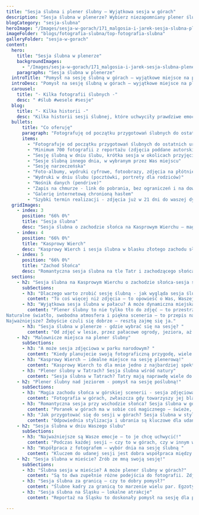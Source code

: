 ```yaml
---
title: "Sesja ślubna i plener ślubny – Wyjątkowa sesja w górach"
description: "Sesja ślubna w plenerze? Wybierz niezapomniany plener ślubny w górach. Fotografia plenerowa, która odda magię Waszego dnia."
blogCategory: "sesja-slubna"
heroImage: "/Images/sesja-w-gorach/171_malgosia-i-jarek-sesja-slubna-plener-gora-zborow-jarek-olszewski-fotograf.JPG"
imageFolder: "blogs/fotografia-slubna/top-fotografia-slubna"
galleryFolder: "sesja-w-gorach"
content:
  hero:
    title: "Sesja ślubna w plenerze"
    backgroundImages:
      - "/Images/sesja-w-gorach/171_malgosia-i-jarek-sesja-slubna-plener-gora-zborow-jarek-olszewski-fotograf.JPG"
    paragraphs: "Sesja ślubna w plenerze"
  introTitle: "Pomysł na sesję ślubną w górach – wyjątkowe miejsce na plener ślubny na Kasprowym Wierchu"
  introDesc: "Pomysł na sesję ślubną w górach – wyjątkowe miejsce na plener ślubny na Kasprowym Wierchu"
  carousel:
    title: "- Kilka fotografii ślubnych -"
    desc: " #ślub #wesele #sesje"
  blog:
    title: "- Kilka historii -"
    desc: "Kilka historii sesji ślubnej, które uchwyciły prawdziwe emocje, miłość i wyjątkowe chwile par w pięknych, naturalnych sceneriach."
  bullets:
      title: "Co oferuję"
      paragraph: "Fotografuję od początku przygotowań ślubnych do ostatnich uroczystości weselnych."
      items:
        - "Fotografuje od początku przygotowań ślubnych do ostatnich uroczystości weselnych"
        - "Minimum 700 fotografii z reportażu (zdjęcia poddane autorskiej obróbce - naturalne i prawdziwe fotografie"
        - "Sesję ślubną w dniu ślubu, krótka sesja w okolicach przyjęcia weselnego (by nie tracić cennego czasu)"
        - "Sesje ślubną innego dnia, w wybranym przez Was miejscu"
        - "Sesję narzeczeńska"
        - "Foto-albumy, wydruki cyfrowe, fotoobrazy, zdjęcia na płótnie. portrety w ramkach (można dać odnośnik do oferty gdzie są zdjęcia fotoproduktów)"
        - "Wydruki w dniu ślubu (pocztówki, portrety dla rodziców)"
        - "Nośnik danych (pendrive)"
        - "Zapis na chmurze - link do pobrania, bez ograniczeń i na dowolne urządzenie"
        - "Galerię internetową chronioną hasłem"
        - "Szybki termin realizacji - zdjęcia już w 21 dni do waszej dyspozycji"
  gridImages:
    - index: 3
      position: "66% 0%"
      title: "Sesja ślubna"
      desc: "Sesja ślubna o zachodzie słońca na Kasprowym Wierchu – magia Tatr"
    - index: 4
      position: "66% 0%"
      title: "Kasprowy Wierch"
      desc: "Kasprowy Wierch i sesja ślubna w blasku złotego zachodu słońca"
    - index: 5
      position: "66% 0%"
      title: "Zachod Słońca"
      desc: "Romantyczna sesja ślubna na tle Tatr i zachodzącego słońca"
  sections:
    - h2: "Sesja ślubna na Kasprowym Wierchu o zachodzie słońca-sesja ślubna w plenerze"
      subSections:
      - h3: "Dlaczego warto zrobić sesję ślubną - jak wygląda sesja ślubna?"
        content: "To coś więcej niż zdjęcia – to opowieść o Was, Waszej miłości i emocjach. Sesja zdjęciowa może się odbyć w ważnym dla Was dniu, kilka dni później w plenerze, albo jeszcze wcześniej – jako sesja narzeczeńska. Dla mnie jako fotografa najważniejsze jest, żebyście czuli się swobodnie. Bo to właśnie wtedy powstają najpiękniejsze kadry – naturalne, pełne emocji i prawdziwe. Nie musicie specjalnie przygotowywać się do sesji – naprawdę! Najważniejsze, żebyście przyszli z pozytywnym nastawieniem i byli sobą. Nie chodzi o idealne pozowanie czy sztywne ujęcia. Chodzi o emocje, spojrzenia, gesty – o Was."
      - h3: "Wyjątkowa sesja ślubna w pałacu? A może dynamiczna miejska sesja ślubna? Pomogę w wyborze miejsca na sesję ślubną!"
        content: "Plener ślubny to nie tylko tło do zdjęć – to przestrzeń, w której możecie być sobą. Jako fotograf uwielbiam, gdy miejsce sesji odzwierciedla Waszą energię i styl. Góry, las, jezioro, a może ukryte uliczki miasta? Każde z tych miejsc potrafi opowiedzieć inną historię.
Naturalne światło, swobodna atmosfera i piękna sceneria – to przepis na zdjęcia, które są prawdziwe i ponadczasowe. Plener pozwala uchwycić emocje, spojrzenia, drobne gesty – wszystko to, co buduje Waszą opowieść. Dlatego właśnie warto postawić na plener. To nie tylko wyjątkowe kadry, ale też wspomnienie – moment tylko dla Was, z dala od ślubnego zgiełku. A jeśli wybierzecie Tatry – pomogę zadbać o każdy szczegół, by było pięknie i bez stresu.
Najważniejsze? Żebyście czuli się dobrze – resztą zajmę się ja."
      - h3: "Sesja ślubna w plenerze - gdzie wybrać się na sesję? "
        content: "Od zdjęć w lesie, przez pałacowe ogrody, jeziora, aż po dzikie plaże i majestatyczne góry. Coraz częściej to właśnie Nasze polskie góry przyciągają pary, które marzą o czymś wyjątkowym. Plener ślubny w górach, szczególnie sesja ślubna na Kasprowym Wierchu to coś wyjątkowego. Możliwości pleneru ślubnego są naprawdę ogromne – wszystko zależy od tego, co Wam w duszy gra. Przy wyborze miejsca zawsze warto wziąć pod uwagę porę roku, pogodę i ewentualne pozwolenia – szczególnie w parkach narodowych. Ale spokojnie, pomogę Wam to wszystko ogarnąć. Dobry plan to podstawa pięknych zdjęć – a ja jestem tu po to, żeby stworzyć dla Was kadry, do których będziecie wracać przez całe życie."
    - h2: "Malownicze miejsca na plener ślubny"
      subSections:
      - h3: "A może sesja zdjęciowa w parku narodowym? "
        content: "Kiedy planujecie swoją fotograficzną przygodę, wiele par szuka czegoś naprawdę wyjątkowego – miejsca, które podkreśli Waszą miłość w sposób niepowtarzalny. Parki narodowe to dla mnie jedno z najpiękniejszych miejsc do fotografowania – sesja ślubna w lesie, niesamowite widoki, dziewicza przyroda i atmosfera, która sama w sobie jest magiczna. Uwielbiam wykorzystywać to naturalne piękno, by tworzyć dla Was romantyczne kadry, które będą pamiątką na całe życie. Jeśli kochacie góry i świeże powietrze, uchwycenie Waszych emocji w parku narodowym to strzał w dziesiątkę. Oczywiście, trzeba pamiętać o formalnościach, jak pozwolenia czy zasady obowiązujące w parku, ale nie martwcie się – pomogę Wam się przez to przeprowadzić. Razem zadbamy o każdy szczegół, aby sesja była nie tylko piękna, ale też spokojna i bezproblemowa. Zdjęcia zrobione w takim miejscu będą nie tylko odbiciem Waszej miłości, ale też opowieścią o Was i cudownej naturze, która Was otacza."
      - h3: "Kasprowy Wierch – idealne miejsce na sesję plenerową!"
        content: "Kasprowy Wierch to dla mnie jedno z najbardziej spektakularnych miejsc na stworzenie idealnej pamiątki z tego dnia. Tam, na szczycie, rozpościerają się niesamowite widoki i rozległe panoramy, które potrafią zamienić Wasze zdjęcia w prawdziwe dzieła sztuki. Uwielbiam łapać tam magiczne momenty – czy to zachód, czy wschód słońca – które dodają zdjęciom wyjątkowego klimatu. Oczywiście, plener na Kasprowym to logistyczne wyzwanie, ale powiem szczerze – każdy wysiłek się opłaca. Wyobraźcie sobie Pannę Młodą w zwiewnej sukni i Pana Młodego w eleganckim garniturze na tle potężnych gór – to są właśnie kadry, które zapadają w pamięć na całe życie. Przygotowanie jest kluczowe – ciepłe ubrania, dobra organizacja i sprawdzenie pogody to must-have. Jako fotograf muszę znać górskie warunki i działać tak, by wszystko przebiegało bezpiecznie i sprawnie. Choć to miejsce wymaga trochę więcej pracy, efekt końcowy jest naprawdę wyjątkowy i zdecydowanie warto go wybrać, jeśli marzycie o niezapomnianych, górskich i intymnych przeżyciach."
      - h3: "Plener ślubny w Tatrach? Sesja ślubna wśród natury"
        content: "Sesja ślubna w Tatrach? Tatry mają naprawdę wiele do zaoferowania, jeśli chodzi o fotografie – i Kasprowy Wierch to tylko jedno z wyjątkowych miejsc. Miejsca takie jak Dolina Chochołowska, Morskie Oko, Rusinowa Polana czy Dolina Pięciu Stawów – każde z tych miejsc ma swój niepowtarzalny klimat i pozwala stworzyć zupełnie inne, ale równie piękne fotografie Jako artysta chętnie wykorzystuję naturalne elementy – skały, wodospady, strumienie czy lasy – bo one dodają zdjęciom niezwykłej atmosfery i romantyzmu. Przy wyborze miejsca zawsze zwracam uwagę na to, jak łatwo będzie tam dotrzeć, jakie są warunki i jaka jest trudność trasy, bo komfort i bezpieczeństwo pary młodej są dla mnie priorytetem. Reportaż w Tatrach to dla mnie gwarancja nie tylko pięknych zdjęć, ale też niezapomnianych wspomnień, które zostają na całe życie. Zawsze chętnie doradzę i pomogę zaplanować wszystko tak, aby ten dzień był dla Was wyjątkowy i bez stresu."
    - h2: "Plener ślubny nad jeziorem - pomysł na sesję poślubną!"
      subSections:
      - h3: "Magia zachodu słońca w górskiej scenerii - sesja zdjęciowa w Tatrach"
        content: "Fotografia w górach, zwłaszcza gdy towarzyszy jej blask zachodzącego słońca, to dla mnie prawdziwa kwintesencja romantyzmu. Wyobrażam sobie Was – blisko siebie, otulonych ciepłym światłem, na tle majestatycznych szczytów Tatr. Ta niezwykła sceneria sama tworzy atmosferę, która pozwala uchwycić najprawdziwsze emocje i szczęście. W takich momentach naturalne światło zachodu słońca nadaje zdjęciom wyjątkową magię i głębię, którą uwielbiam wykorzystywać w swojej pracy. Oczywiście, planując zdjęcia o tej porze, zawsze bierzemy pod uwagę zmienne warunki pogodowe i logistykę, by wszystko przebiegło bez problemów. Jeśli zależy Wam na intymnych, pełnych naturalnego piękna ujęciach, zachód słońca w górach to strzał w dziesiątkę – razem stworzymy kadry, do których będziecie wracać z uśmiechem przez całe życie."
      - h3: "Romantyczna sesja przy wschodzie słońca? Sesja ślubna w górach"
        content: "Poranek w górach ma w sobie coś magicznego – świeże, chłodne powietrze i budząca się do życia natura tworzą wyjątkową aurę. Wschód słońca rozświetla niebo pięknymi, miękkimi kolorami, które doskonale oddają klimat tego momentu. Bardzo lubię tę porę dnia, bo światło jest wtedy niezwykle delikatne i pełne ciepła. Wyobrażam sobie Was – szczęśliwych, pełnych emocji, a Pannę Młodą w zwiewnej sukni na tle majestatycznych tatrzańskich szczytów. Wiem, że wczesna pobudka może być wyzwaniem, ale to właśnie ta chwila daje nam zdjęcia, które zapadają w pamięć na całe życie. Jeśli chcecie mieć wyjątkowe, naturalne i pełne magii zdjęcia, sesja o poranku w Tatrach będzie świetnym wyborem. Zawsze dbam o to, by znaleźć idealne miejsce i wykorzystać wschodzące słońce tak, by Wasze zdjęcia były niepowtarzalne i pełne prawdziwych emocji."
      - h3: "Jak przygotować się do sesji w górach? Sesja ślubna w stylu górskim"
        content: "Odpowiednia stylizacja i ubrania są kluczowe dla udanej sesji plenerowej. Wybierając miejsce na sesję w górach, warto postawić na wygodę i funkcjonalność, ale nie rezygnować z elegancji i stylu. Panna młoda może wybrać zwiewną suknię, która będzie pięknie prezentować się na wietrze, a Pan młody może zdecydować się na elegancki garnitur lub casualowy strój. Ważne jest, aby ubrania pasowały do krajobrazu i charakteru miejsca sesji. Planując sesję w Tatrach, warto zabrać ze sobą ciepłe ubrania, takie jak swetry, kurtki i szale, ponieważ pogoda w górach może być zmienna. Dodatki, takie jak kwiaty, welony, kapelusze czy szale, mogą dodać sesji zdjęciowej charakteru i uroku. Jako Wasz fotograf doradzę w wyborze odpowiedniej stylizacji i pomogę w stworzeniu spójnego i harmonijnego wizerunku pary młodej, aby zdjęcia ślubne były wyjątkowe i niezapomniane. Wykonanie sesji w dobrze dobranej stylizacji jest gwarancją pięknych kadrów, które będą odzwierciedlać Wasze osobowości i charakter miejsca sesji."
    - h2: "Sesja ślubna w dniu Waszego ślubu"
      subSections:
      - h3: "Najważniejsze są Wasze emocje – to je chcę uchwycić!"
        content: "Podczas każdej sesji – czy to w górach, czy w innym wyjątkowym miejscu – najważniejsze dla mnie są Wasze emocje. Uśmiechy, spojrzenia, subtelne gesty… to właśnie one tworzą prawdziwą historię. Uwielbiam łapać te niepozorne momenty: Wasze czułe spojrzenia, spontaniczny śmiech, delikatny dotyk dłoni. Jeśli sesja odbywa się blisko dnia ślubu, często udaje się jeszcze raz przeżyć wspomnienie pierwszego tańca, zakładania obrączek czy drobnych wzruszeń. Dla mnie fotografia to nie tylko ładne kadry – to opowieść o Was. Dlatego, jako Wasz fotograf ślubny, zawsze zachęcam, żebyście przed sesją powiedzieli mi, które chwile są dla Was najważniejsze. Dzięki temu mogę lepiej je uchwycić i stworzyć dla Was pamiątkę, która będzie żyła razem z Wami przez całe życie."
      - h3: "Współpraca z fotografem – wybór dnia na sesję ślubną "
        content: "Kluczem do udanej sesji jest dobra współpraca między nami. Zawsze zależy mi, żebyśmy przed spotkaniem usiedli razem i porozmawiali – o Waszych oczekiwaniach, pomysłach, o tym, kim jesteście i jak wygląda Wasza historia miłości. To pomaga mi stworzyć zdjęcia, które naprawdę Was oddają. Podczas sesji najważniejsze, żebyście zaufali mi i dali się ponieść emocjom. Ja zadbam o to, żebyście czuli się swobodnie i naturalnie, a czasem zaproponuję coś nowego, by dodać zdjęciom magii i świeżości. Otwartość i chęć do małych eksperymentów naprawdę robi różnicę. Jeśli marzycie o sesji w górach, upewnijcie się, że fotograf ma doświadczenie w takich warunkach – to ważne, bo góry potrafią zaskoczyć. Zawsze chętnie doradzę najlepsze miejsca i pomogę zaplanować wszystko tak, by było komfortowo i bezpiecznie."
    - h2: "Sesja ślubna w mieście? Zrób ze mną swoją sesję!"
      subSections:
      - h3: "Ślubna sesja w mieście? A może plener ślubny w górach?"
        content: "Są to dwa zupełnie różne podejścia do fotografii. Zdjęcia w mieście oferują nowoczesną, dynamiczną scenerię, idealną dla par, które cenią sobie miejski styl życia. Architektura, neonowe światła, graffiti – to wszystko może stanowić ciekawe tło dla zdjęć. Z kolei plener to powrót do natury, romantyczny klimat i możliwość wykorzystania malowniczych krajobrazów. Wybór zależy od preferencji pary młodej i ich charakteru. Warto pamiętać, że zarówno sesja ślubna w mieście, jak i sesja ślubna w plenerze wymagają odpowiedniego przygotowania i umiejętności fotografa. Wykonanie sesji zależy od pomysłu na plener ślubny, doboru miejsca na sesję oraz przygotowaniu sprzętu przez fotografa."
      - h3: "Sesja ślubna za granicą – czy to dobry pomysł?"
        content: "Ślubne kadry za granicą to marzenie wielu par. Egzotyczne widoki, unikalna architektura i niezapomniane wrażenia – to wszystko może sprawić, że zdjęcia ślubne będą naprawdę wyjątkowe. Jednak reportaż za granicą wiąże się z dodatkowymi kosztami i wyzwaniami logistycznymi. Należy uwzględnić koszty podróży, zakwaterowania, transportu sprzętu fotograficznego, a także formalności związane z uzyskaniem pozwoleń na fotografowanie w danym miejscu. Przed podjęciem decyzji warto dokładnie przeanalizować budżet i sprawdzić, czy cena sesji ślubnej jest adekwatna do oferowanych możliwości. Alternatywą dla sesji ślubnej za granicą może być sesja ślubna w górach, nad morzem lub w lesie – Polska oferuje wiele malowniczych miejsce na sesje."
      - h3: "Sesja ślubna na Śląsku – lokalne atrakcje"
        content: "Reportaż na Śląsku to doskonały pomysł na sesję dla par, które cenią sobie industrialny klimat i unikalną architekturę. Śląsk oferuje wiele ciekawych miejsce na sesje ślubne – od zabytkowych kopalni i hut, po nowoczesne centra kulturalne i parki.  Sesja plenerowa na Śląsku to także okazja do poznania historii i kultury regionu. Planując sesję, warto wziąć pod uwagę warunki pogodowe i dostępność wybranych miejsc. Sesja zdjęciowa na Śląsku może być doskonałą alternatywą dla sesji ślubnej w górach lub nad morzem, oferując oryginalną i niezapomnianą scenerię. Na Śląsku można zrobić sesję ślubną z ciekawym wykorzystaniem architektury."

---
```

